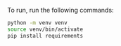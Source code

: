 To run, run the following commands:

```bash
python -m venv venv
source venv/bin/activate
pip install requirements
```